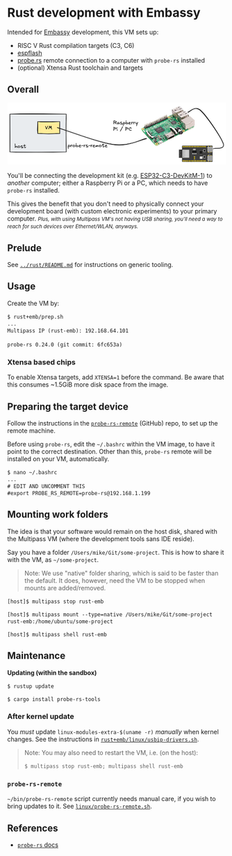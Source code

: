 # Rust development with Embassy

Intended for [Embassy](https://embassy.dev) development, this VM sets up:

- RISC V Rust compilation targets (C3, C6)
- [espflash](https://github.com/esp-rs/espflash)
- [probe.rs](https://probe.rs/) remote connection to a computer with `probe-rs` installed
- (optional) Xtensa Rust toolchain and targets

<!-- tbd.
- `nightly` toolchain, as long as it's needed/favoured by Embassy
-->


## Overall

![](.images/probe-rs-setup.png)


You'll be connecting the development kit (e.g. [ESP32-C3-DevKitM-1](https://docs.espressif.com/projects/esp-idf/en/v5.2/esp32c3/hw-reference/esp32c3/user-guide-devkitm-1.html#esp32-c3-devkitm-1)) to *another* computer; either a Raspberry Pi or a PC, which needs to have `probe-rs` installed. 

This gives the benefit that you don't need to physically connect your development board (with custom electronic experiments) to your primary computer. <small>*Plus, with using Multipass VM's not having USB sharing, you'll need a way to reach for such devices over Ethernet/WLAN, anyways.*</small>


## Prelude

See [`../rust/README.md`](../rust/README.md) for instructions on generic tooling.

## Usage

Create the VM by:

```
$ rust+emb/prep.sh
...
Multipass IP (rust-emb): 192.168.64.101

probe-rs 0.24.0 (git commit: 6fc653a)
```

### Xtensa based chips

To enable Xtensa targets, add `XTENSA=1` before the command. Be aware that this consumes ~1.5GiB more disk space from the image.


## Preparing the target device

Follow the instructions in the [`probe-rs-remote`](https://github.com/lure23/probe-rs-remote) (GitHub) repo, to set up the remote machine.

Before using `probe-rs`, edit the `~/.bashrc` within the VM image, to have it point to the correct destination. Other than this, `probe-rs` remote will be installed on your VM, automatically.

```
$ nano ~/.bashrc
...
# EDIT AND UNCOMMENT THIS
#export PROBE_RS_REMOTE=probe-rs@192.168.1.199
```

<!-- tbd. `prep` *SHOULD* ask for the destination user/IP right up front, interactively! -->



## Mounting work folders

The idea is that your software would remain on the host disk, shared with the Multipass VM (where the development tools sans IDE reside).

Say you have a folder `/Users/mike/Git/some-project`. This is how to share it with the VM, as `~/some-project`.

>Note: We use "native" folder sharing, which is said to be faster than the default. It does, however, need the VM to be stopped when mounts are added/removed.

```
[host]$ multipass stop rust-emb
```

```
[host]$ multipass mount --type=native /Users/mike/Git/some-project rust-emb:/home/ubuntu/some-project
```

```
[host]$ multipass shell rust-emb
```


## Maintenance

**Updating (within the sandbox)**

```
$ rustup update
```
   
```
$ cargo install probe-rs-tools
```

### After kernel update

You _must_ update `linux-modules-extra-$(uname -r)` _manually_ when kernel changes. See the instructions in [`rust+emb/linux/usbip-drivers.sh`](./rust+emb/linux/usbip-drivers.sh).

>Note: You may also need to restart the VM, i.e. (on the host):
>
>```
>$ multipass stop rust-emb; multipass shell rust-emb
>```

### `probe-rs-remote`

`~/bin/probe-rs-remote` script currently needs manual care, if you wish to bring updates to it. See [`linux/probe-rs-remote.sh`](linux/probe-rs-remote.sh).


## References

- [`probe-rs` docs](https://probe.rs/docs/)
